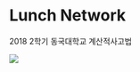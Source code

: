 # Lunch Network

2018 2학기 동국대학교 계산적사고법

![](./https://github.com/SeungyounShin/lunch_network/blob/master/graph.png)
